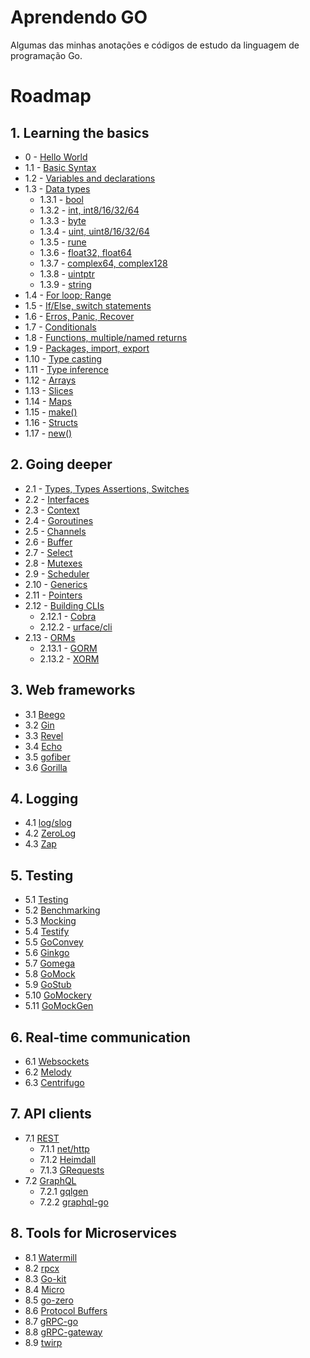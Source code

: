 # Aprendendo GO

Algumas das minhas anotações e códigos de estudo da linguagem de programação Go.

# Roadmap

## 1. Learning the basics

- 0 - [Hello World](./1_learn_the_basics/0_hello_word/main.go)
- 1.1 - [Basic Syntax](./_data/obsidian_files/1_learn_the_basics.md#11-basic-syntax)
- 1.2 - [Variables and declarations]()
- 1.3 - [Data types]()
  - 1.3.1 - [bool]()
  - 1.3.2 - [int, int8/16/32/64]()
  - 1.3.3 - [byte]()
  - 1.3.4 - [uint, uint8/16/32/64]()
  - 1.3.5 - [rune]()
  - 1.3.6 - [float32, float64]()
  - 1.3.7 - [complex64, complex128]()
  - 1.3.8 - [uintptr]()
  - 1.3.9 - [string]()
- 1.4 - [For loop; Range]()
- 1.5 - [If/Else, switch statements]()
- 1.6 - [Erros, Panic, Recover]()
- 1.7 - [Conditionals]()
- 1.8 - [Functions, multiple/named returns]()
- 1.9 - [Packages, import, export]()
- 1.10 - [Type casting]()
- 1.11 - [Type inference]()
- 1.12 - [Arrays]()
- 1.13 - [Slices]()
- 1.14 - [Maps]()
- 1.15 - [make()]()
- 1.16 - [Structs]()
- 1.17 - [new()]()

## 2. Going deeper

- 2.1 - [Types, Types Assertions, Switches]()
- 2.2 - [Interfaces]()
- 2.3 - [Context]()
- 2.4 - [Goroutines]()
- 2.5 - [Channels]()
- 2.6 - [Buffer]()
- 2.7 - [Select]()
- 2.8 - [Mutexes]()
- 2.9 - [Scheduler]()
- 2.10 - [Generics]()
- 2.11 - [Pointers]()
- 2.12 - [Building CLIs]()
  - 2.12.1 - [Cobra]()
  - 2.12.2 - [urface/cli]()
- 2.13 - [ORMs]()
  - 2.13.1 - [GORM]()
  - 2.13.2 - [XORM]()

## 3. Web frameworks

- 3.1 [Beego]()
- 3.2 [Gin]()
- 3.3 [Revel]()
- 3.4 [Echo]()
- 3.5 [gofiber]()
- 3.6 [Gorilla]()

## 4. Logging

- 4.1 [log/slog]()
- 4.2 [ZeroLog]()
- 4.3 [Zap]()

## 5. Testing

- 5.1 [Testing]()
- 5.2 [Benchmarking]()
- 5.3 [Mocking]()
- 5.4 [Testify]()
- 5.5 [GoConvey]()
- 5.6 [Ginkgo]()
- 5.7 [Gomega]()
- 5.8 [GoMock]()
- 5.9 [GoStub]()
- 5.10 [GoMockery]()
- 5.11 [GoMockGen]()

## 6. Real-time communication

- 6.1 [Websockets]()
- 6.2 [Melody]()
- 6.3 [Centrifugo]()

## 7. API clients

- 7.1 [REST]()
  - 7.1.1 [net/http]()
  - 7.1.2 [Heimdall]()
  - 7.1.3 [GRequests]()
- 7.2 [GraphQL]()
  - 7.2.1 [gqlgen]()
  - 7.2.2 [graphql-go]()

## 8. Tools for Microservices

- 8.1 [Watermill]()
- 8.2 [rpcx]()
- 8.3 [Go-kit]()
- 8.4 [Micro]()
- 8.5 [go-zero]()
- 8.6 [Protocol Buffers]()
- 8.7 [gRPC-go]()
- 8.8 [gRPC-gateway]()
- 8.9 [twirp]()
